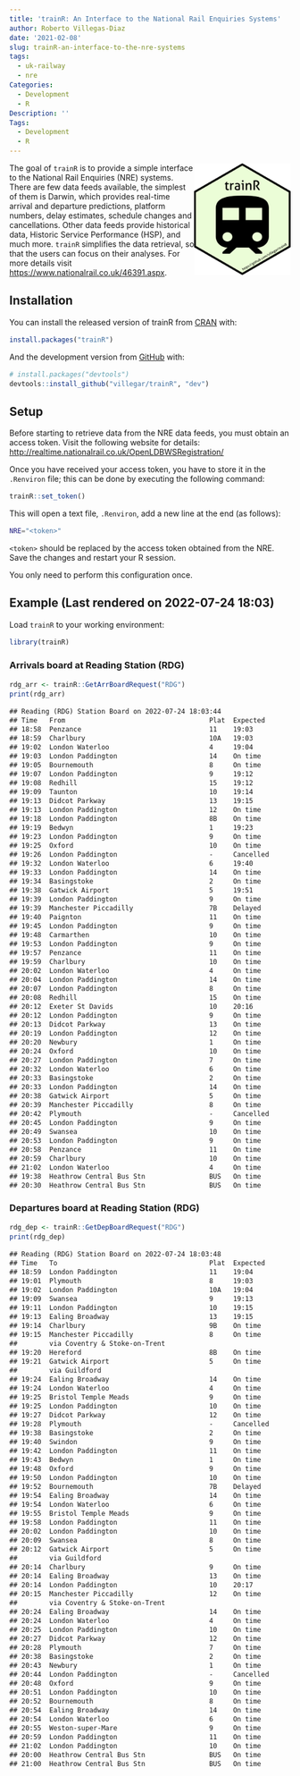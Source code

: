 ```yaml
---
title: 'trainR: An Interface to the National Rail Enquiries Systems'
author: Roberto Villegas-Diaz
date: '2021-02-08'
slug: trainR-an-interface-to-the-nre-systems
tags:
  - uk-railway
  - nre
Categories:
  - Development
  - R
Description: ''
Tags:
  - Development
  - R
---
```


<img src="https://raw.githubusercontent.com/villegar/trainR/main/inst/images/logo.png" alt="logo" align="right" height=200px/>

The goal of `trainR` is to provide a simple interface to the 
National Rail Enquiries (NRE) systems. There are few data feeds 
available, the simplest of them is Darwin, which provides real-time 
arrival and departure predictions, platform numbers, delay estimates, 
schedule changes and cancellations. Other data feeds provide historical 
data, Historic Service Performance (HSP), and much more. `trainR` 
simplifies the data retrieval, so that the users can focus on their 
analyses. For more details visit 
https://www.nationalrail.co.uk/46391.aspx.

## Installation

You can install the released version of trainR from [CRAN](https://CRAN.R-project.org) with:

``` r
install.packages("trainR")
```

And the development version from [GitHub](https://github.com/) with:

``` r
# install.packages("devtools")
devtools::install_github("villegar/trainR", "dev")
```

## Setup
Before starting to retrieve data from the NRE data feeds, you must obtain an access token. 
Visit the following website for details: http://realtime.nationalrail.co.uk/OpenLDBWSRegistration/

Once you have received your access token, you have to store it in the `.Renviron` file; this can be 
done by executing the following command:


```r
trainR::set_token()
```

This will open a text file, `.Renviron`, add a new line at the end (as follows):

```bash
NRE="<token>"
```

`<token>` should be replaced by the access token obtained from the NRE. Save the changes and restart 
your R session.

You only need to perform this configuration once.

## Example (Last rendered on 2022-07-24 18:03)

Load `trainR` to your working environment:

```r
library(trainR)
```

### Arrivals board at Reading Station (RDG)


```r
rdg_arr <- trainR::GetArrBoardRequest("RDG")
print(rdg_arr)
```

```
## Reading (RDG) Station Board on 2022-07-24 18:03:44
## Time   From                                    Plat  Expected
## 18:58  Penzance                                11    19:03
## 18:59  Charlbury                               10A   19:03
## 19:02  London Waterloo                         4     19:04
## 19:03  London Paddington                       14    On time
## 19:05  Bournemouth                             8     On time
## 19:07  London Paddington                       9     19:12
## 19:08  Redhill                                 15    19:12
## 19:09  Taunton                                 10    19:14
## 19:13  Didcot Parkway                          13    19:15
## 19:13  London Paddington                       12    On time
## 19:18  London Paddington                       8B    On time
## 19:19  Bedwyn                                  1     19:23
## 19:23  London Paddington                       9     On time
## 19:25  Oxford                                  10    On time
## 19:26  London Paddington                       -     Cancelled
## 19:32  London Waterloo                         6     19:40
## 19:33  London Paddington                       14    On time
## 19:34  Basingstoke                             2     On time
## 19:38  Gatwick Airport                         5     19:51
## 19:39  London Paddington                       9     On time
## 19:39  Manchester Piccadilly                   7B    Delayed
## 19:40  Paignton                                11    On time
## 19:45  London Paddington                       9     On time
## 19:48  Carmarthen                              10    On time
## 19:53  London Paddington                       9     On time
## 19:57  Penzance                                11    On time
## 19:59  Charlbury                               10    On time
## 20:02  London Waterloo                         4     On time
## 20:04  London Paddington                       14    On time
## 20:07  London Paddington                       8     On time
## 20:08  Redhill                                 15    On time
## 20:12  Exeter St Davids                        10    20:16
## 20:12  London Paddington                       9     On time
## 20:13  Didcot Parkway                          13    On time
## 20:19  London Paddington                       12    On time
## 20:20  Newbury                                 1     On time
## 20:24  Oxford                                  10    On time
## 20:27  London Paddington                       7     On time
## 20:32  London Waterloo                         6     On time
## 20:33  Basingstoke                             2     On time
## 20:33  London Paddington                       14    On time
## 20:38  Gatwick Airport                         5     On time
## 20:39  Manchester Piccadilly                   8     On time
## 20:42  Plymouth                                -     Cancelled
## 20:45  London Paddington                       9     On time
## 20:49  Swansea                                 10    On time
## 20:53  London Paddington                       9     On time
## 20:58  Penzance                                11    On time
## 20:59  Charlbury                               10    On time
## 21:02  London Waterloo                         4     On time
## 19:38  Heathrow Central Bus Stn                BUS   On time
## 20:30  Heathrow Central Bus Stn                BUS   On time
```

### Departures board at Reading Station (RDG)


```r
rdg_dep <- trainR::GetDepBoardRequest("RDG")
print(rdg_dep)
```

```
## Reading (RDG) Station Board on 2022-07-24 18:03:48
## Time   To                                      Plat  Expected
## 18:59  London Paddington                       11    19:04
## 19:01  Plymouth                                8     19:03
## 19:02  London Paddington                       10A   19:04
## 19:09  Swansea                                 9     19:13
## 19:11  London Paddington                       10    19:15
## 19:13  Ealing Broadway                         13    19:15
## 19:14  Charlbury                               9B    On time
## 19:15  Manchester Piccadilly                   8     On time
##        via Coventry & Stoke-on-Trent           
## 19:20  Hereford                                8B    On time
## 19:21  Gatwick Airport                         5     On time
##        via Guildford                           
## 19:24  Ealing Broadway                         14    On time
## 19:24  London Waterloo                         4     On time
## 19:25  Bristol Temple Meads                    9     On time
## 19:25  London Paddington                       10    On time
## 19:27  Didcot Parkway                          12    On time
## 19:28  Plymouth                                -     Cancelled
## 19:38  Basingstoke                             2     On time
## 19:40  Swindon                                 9     On time
## 19:42  London Paddington                       11    On time
## 19:43  Bedwyn                                  1     On time
## 19:48  Oxford                                  9     On time
## 19:50  London Paddington                       10    On time
## 19:52  Bournemouth                             7B    Delayed
## 19:54  Ealing Broadway                         14    On time
## 19:54  London Waterloo                         6     On time
## 19:55  Bristol Temple Meads                    9     On time
## 19:58  London Paddington                       11    On time
## 20:02  London Paddington                       10    On time
## 20:09  Swansea                                 8     On time
## 20:12  Gatwick Airport                         5     On time
##        via Guildford                           
## 20:14  Charlbury                               9     On time
## 20:14  Ealing Broadway                         13    On time
## 20:14  London Paddington                       10    20:17
## 20:15  Manchester Piccadilly                   12    On time
##        via Coventry & Stoke-on-Trent           
## 20:24  Ealing Broadway                         14    On time
## 20:24  London Waterloo                         4     On time
## 20:25  London Paddington                       10    On time
## 20:27  Didcot Parkway                          12    On time
## 20:28  Plymouth                                7     On time
## 20:38  Basingstoke                             2     On time
## 20:43  Newbury                                 1     On time
## 20:44  London Paddington                       -     Cancelled
## 20:48  Oxford                                  9     On time
## 20:51  London Paddington                       10    On time
## 20:52  Bournemouth                             8     On time
## 20:54  Ealing Broadway                         14    On time
## 20:54  London Waterloo                         6     On time
## 20:55  Weston-super-Mare                       9     On time
## 20:59  London Paddington                       11    On time
## 21:02  London Paddington                       10    On time
## 20:00  Heathrow Central Bus Stn                BUS   On time
## 21:00  Heathrow Central Bus Stn                BUS   On time
```
